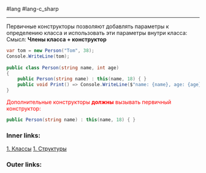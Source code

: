 #lang #lang-c_sharp

---
Первичные конструкторы позволяют добавлять параметры к определению класса и использовать эти параметры внутри класса:
Смысл: **Члены класса + конструктор**

```csharp
var tom = new Person("Tom", 38);
Console.WriteLine(tom);
 
public class Person(string name, int age)
{
    public Person(string name) : this(name, 18) { }
    public void Print() => Console.WriteLine($"name: {name}, age: {age}");
}
```

<font color="#ff0000">Дополнительные конструкторы **должны** вызывать первичный конструктор:</font>
```csharp
public Person(string name) : this(name, 18) { }
```

### Inner links:
[1. Классы](1.%20Lang/C-sharp/0.%20Введение/2.%20Классы%20и%20структуры/1.%20Классы.md)
[1. Структуры](1.%20Lang/C-sharp/0.%20Введение/2.%20Классы%20и%20структуры/1.%20Структуры.md)

### Outer links: